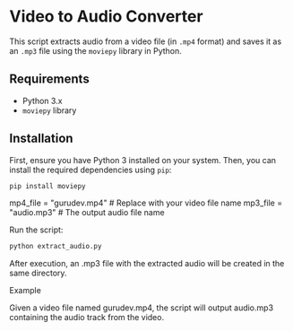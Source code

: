 # Video to Audio Converter

This script extracts audio from a video file (in `.mp4` format) and saves it as an `.mp3` file using the `moviepy` library in Python.

## Requirements

- Python 3.x
- `moviepy` library

## Installation

First, ensure you have Python 3 installed on your system. Then, you can install the required dependencies using `pip`:

```bash
pip install moviepy
```
mp4_file = "gurudev.mp4"  # Replace with your video file name
mp3_file = "audio.mp3"    # The output audio file name

Run the script:

```bash
python extract_audio.py
```

After execution, an .mp3 file with the extracted audio will be created in the same directory.

Example

Given a video file named gurudev.mp4, the script will output audio.mp3 containing the audio track from the video.

